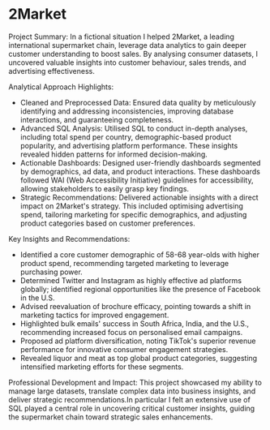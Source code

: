 # 2Market

Project Summary: In a fictional situation I helped 2Market, a leading international supermarket chain, leverage data analytics to gain deeper customer understanding to boost sales. By analysing consumer datasets, I uncovered valuable insights into customer behaviour, sales trends, and advertising effectiveness.

Analytical Approach Highlights:
- Cleaned and Preprocessed Data: Ensured data quality by meticulously identifying and addressing inconsistencies, improving database interactions, and guaranteeing completeness. 
- Advanced SQL Analysis: Utilised SQL to conduct in-depth analyses, including total spend per country, demographic-based product popularity, and advertising platform performance. These insights revealed hidden patterns for informed decision-making.
- Actionable Dashboards: Designed user-friendly dashboards segmented by demographics, ad data, and product interactions. These dashboards followed WAI (Web Accessibility Initiative) guidelines for accessibility, allowing stakeholders to easily grasp key findings.
- Strategic Recommendations: Delivered actionable insights with a direct impact on 2Market's strategy. This included optimising advertising spend, tailoring marketing for specific demographics, and adjusting product categories based on customer preferences.

Key Insights and Recommendations:
- Identified a core customer demographic of 58-68 year-olds with higher product spend, recommending targeted marketing to leverage purchasing power.
- Determined Twitter and Instagram as highly effective ad platforms globally; identified regional opportunities like the presence of Facebook in the U.S.
- Advised reevaluation of brochure efficacy, pointing towards a shift in marketing tactics for improved engagement.
- Highlighted bulk emails' success in South Africa, India, and the U.S., recommending increased focus on personalised email campaigns.
- Proposed ad platform diversification, noting TikTok's superior revenue performance for innovative consumer engagement strategies.
- Revealed liquor and meat as top global product categories, suggesting intensified marketing efforts for these segments.

Professional Development and Impact: This project showcased my ability to manage large datasets, translate complex data into business insights, and deliver strategic recommendations.In particular I felt an extensive use of SQL played a central role in uncovering critical customer insights, guiding the supermarket chain toward strategic sales enhancements. 
